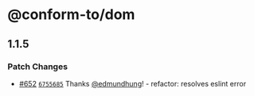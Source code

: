 # @conform-to/dom

## 1.1.5

### Patch Changes

- [#652](https://github.com/edmundhung/conform/pull/652) [`6755685`](https://github.com/edmundhung/conform/commit/6755685d73f43ca0f7a8c8afcd8296199da8e5f5) Thanks [@edmundhung](https://github.com/edmundhung)! - refactor: resolves eslint error
